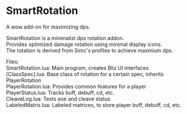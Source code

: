 # SmartRotation
A wow add-on for maximizing dps. 

SmartRotation is a minimalist dps rotation addon. \
Provides optimized damage rotation using minimal display icons. \
The rotation is derived from Simc's profiles to achieve maxmium dps. 

Files: \
SmartRotation.lua:      Main program, creates Bliz UI interfaces \
[ClassSpec].lua:        Base class of rotation for a certain spec, inherits PlayerRotation \
PlayerRotation.lua:     Provides common features for a player \
PlayerStatus.lua:       Tracks buff, debuff, cd, etc. \
CleaveLog.lua:          Tests aoe and cleave status \
LabeledMatrix.lua:      Labeled matrices, to store player buff, debuff, cd, etc. 
